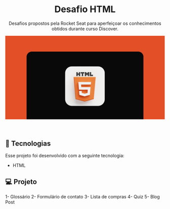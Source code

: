 <h1 align="center"> Desafio HTML </h1>

<p align="center">
Desafios propostos pela Rocket Seat para aperfeiçoar os conhecimentos obtidos durante curso Discover.</a>
</p>

<p align="center">
  <img alt="License" src="./github/logo-html.png">
</p>

<br>

## 🚀 Tecnologias

Esse projeto foi desenvolvido com a seguinte tecnologia:

- HTML

## 💻 Projeto

1- Glossário
2- Formulário de contato
3- Lista de compras
4- Quiz
5- Blog Post
